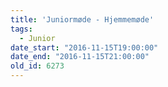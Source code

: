 ```yaml
---
title: 'Juniormøde - Hjemmemøde'
tags:
  - Junior
date_start: "2016-11-15T19:00:00"
date_end: "2016-11-15T21:00:00"
old_id: 6273
---
```

